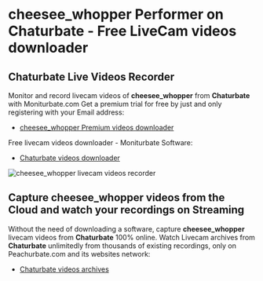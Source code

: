 # cheesee_whopper Performer on Chaturbate - Free LiveCam videos downloader

## Chaturbate Live Videos Recorder

Monitor and record livecam videos of **cheesee_whopper** from **Chaturbate** with Moniturbate.com
Get a premium trial for free by just and only registering with your Email address:
* [cheesee_whopper Premium videos downloader](https://moniturbate.com/request-demo-licence-key.html)

Free livecam videos downloader - Moniturbate Software:
* [Chaturbate videos downloader](https://moniturbate.com/moniturbate-download-software.html)

![cheesee_whopper livecam videos recorder](https://peachurnet.com/templates/moniturbate-software.png)


## Capture cheesee_whopper videos from the Cloud and watch your recordings on Streaming

Without the need of downloading a software, capture **cheesee_whopper** livecam videos from **Chaturbate** 100% online.
Watch Livecam archives from **Chaturbate** unlimitedly from thousands of existing recordings, only on Peachurbate.com and its websites network:
* [Chaturbate videos archives](https://peachurnet.com/)